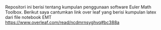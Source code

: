 Repositori ini berisi tentang kumpulan penggunaan software Euler Math Toolbox. Berikut saya cantumkan link over leaf yang berisi kumpulan latex dari file notebook EMT
https://www.overleaf.com/read/ncdmrnsyghvq#bc388a
